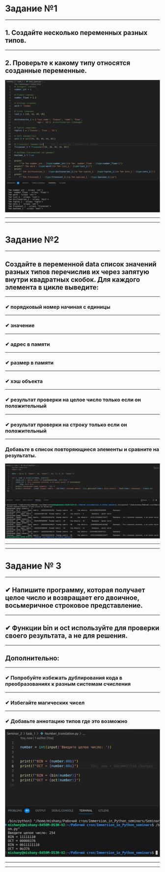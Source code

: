# Задание №1
___
## 1. Создайте несколько переменных разных типов.
___
## 2. Проверьте к какому типу относятся созданные переменные.

![001](images/001.png)
___
___

# Задание №2
___

## Создайте в переменной data список значений разных типов перечислив их через запятую внутри квадратных скобок. Для каждого элемента в цикле выведите:
___
### ✔ порядковый номер начиная с единицы
___
### ✔ значение
___
### ✔ адрес в памяти
___
### ✔ размер в памяти
___
### ✔ хэш объекта
___
### ✔ результат проверки на целое число только если он положительный
___
### ✔ результат проверки на строку только если он положительный
___
### Добавьте в список повторяющиеся элементы и сравните на результаты.

![002](images/002.png)
___
___

# Задание № 3
___
## ✔ Напишите программу, которая получает целое число и возвращает его двоичное, восьмеричное строковое представление.
___
## ✔ Функции bin и oct используйте для проверки своего результата, а не для решения.
___
## Дополнительно:
___
### ✔ Попробуйте избежать дублирования кода в преобразованиях к разным системам счисления
___
### ✔ Избегайте магических чисел
___
### ✔ Добавьте аннотацию типов где это возможно

![003](images/003.png)
___
___
